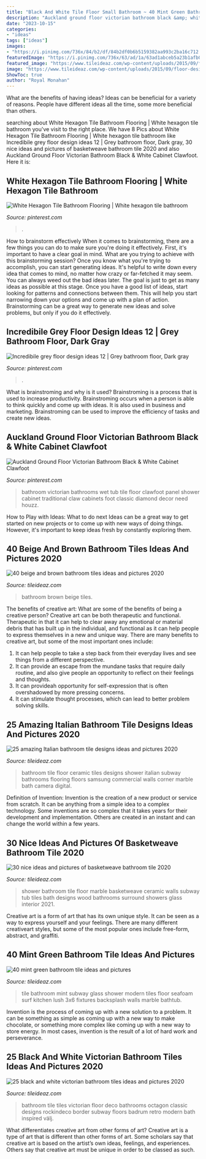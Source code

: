 ```yaml
---
title: "Black And White Tile Floor Small Bathroom ~ 40 Mint Green Bathroom Tile Ideas And Pictures"
description: "Auckland ground floor victorian bathroom black &amp; white cabinet clawfoot"
date: "2023-10-15"
categories:
- "ideas"
tags: ["ideas"]
images:
- "https://i.pinimg.com/736x/84/b2/df/84b2df0b6b5159382aa993c2ba16c712.jpg"
featuredImage: "https://i.pinimg.com/736x/63/ad/1a/63ad1abceb5a23b1afb0676c54b7a23d.jpg"
featured_image: "https://www.tileideaz.com/wp-content/uploads/2015/09/floor-design-amazing-white-bathroom-design-ideas-with-white-marble-basketweave-tile-bathroom-floor-including-white-tile-bathroom-wall-and-steel-dual-shower-beautiful-white-marble-basketweave-tile-for.jpg"
image: "https://www.tileideaz.com/wp-content/uploads/2015/09/floor-design-amazing-white-bathroom-design-ideas-with-white-marble-basketweave-tile-bathroom-floor-including-white-tile-bathroom-wall-and-steel-dual-shower-beautiful-white-marble-basketweave-tile-for.jpg"
ShowToc: true
author: "Royal Monahan"
---
```



What are the benefits of having ideas?
Ideas can be beneficial for a variety of reasons. People have different ideas all the time, some more beneficial than others.

	

		
searching about White Hexagon Tile Bathroom Flooring | White hexagon tile bathroom you've visit to the right place. We have 8 Pics about White Hexagon Tile Bathroom Flooring | White hexagon tile bathroom like Incredibile grey floor design ideas 12 | Grey bathroom floor, Dark gray, 30 nice ideas and pictures of basketweave bathroom tile 2020 and also Auckland Ground Floor Victorian Bathroom Black &amp; White Cabinet Clawfoot. Here it is:
		
    
## White Hexagon Tile Bathroom Flooring | White Hexagon Tile Bathroom

<img loading=lazy src="https://i.pinimg.com/736x/84/b2/df/84b2df0b6b5159382aa993c2ba16c712.jpg" onerror="this.onerror=null;this.src='https://tse4.mm.bing.net/th?id=OIP.G_bkKWfeDjchVi9OLno6_QHaLG&amp;pid=15.1';" alt="White Hexagon Tile Bathroom Flooring | White hexagon tile bathroom">

_Source: pinterest.com_

>. 

	

How to brainstorm effectively
When it comes to brainstorming, there are a few things you can do to make sure you're doing it effectively. First, it's important to have a clear goal in mind. What are you trying to achieve with this brainstorming session? Once you know what you're trying to accomplish, you can start generating ideas. It's helpful to write down every idea that comes to mind, no matter how crazy or far-fetched it may seem. You can always weed out the bad ideas later. The goal is just to get as many ideas as possible at this stage. Once you have a good list of ideas, start looking for patterns and connections between them. This will help you start narrowing down your options and come up with a plan of action. Brainstorming can be a great way to generate new ideas and solve problems, but only if you do it effectively.

    
## Incredibile Grey Floor Design Ideas 12 | Grey Bathroom Floor, Dark Gray

<img loading=lazy src="https://i.pinimg.com/736x/04/0b/23/040b23e843c7f0ed8c98ab73f1c731ed.jpg" onerror="this.onerror=null;this.src='https://tse2.mm.bing.net/th?id=OIP.u2xAhQjWmC6EdBexKqCXvwHaLF&amp;pid=15.1';" alt="Incredibile grey floor design ideas 12 | Grey bathroom floor, Dark gray">

_Source: pinterest.com_

>. 

	

What is brainstroming and why is it used?
Brainstroming is a process that is used to increase productivity. Brainstroming occurs when a person is able to think quickly and come up with ideas. It is also used in business and marketing. Brainstroming can be used to improve the efficiency of tasks and create new ideas.

    
## Auckland Ground Floor Victorian Bathroom Black &amp; White Cabinet Clawfoot

<img loading=lazy src="https://i.pinimg.com/736x/63/ad/1a/63ad1abceb5a23b1afb0676c54b7a23d.jpg" onerror="this.onerror=null;this.src='https://tse1.mm.bing.net/th?id=OIP.mvI7m-GxOt_O-Aqep2OSHwHaLH&amp;pid=15.1';" alt="Auckland Ground Floor Victorian Bathroom Black &amp; White Cabinet Clawfoot">

_Source: pinterest.com_

>bathroom victorian bathrooms wet tub tile floor clawfoot panel shower cabinet traditional claw cabinets foot classic diamond decor need houzz. 

	

How to Play with Ideas: What to do next
Ideas can be a great way to get started on new projects or to come up with new ways of doing things. However, it's important to keep ideas fresh by constantly exploring them.

    
## 40 Beige And Brown Bathroom Tiles Ideas And Pictures 2020

<img loading=lazy src="https://www.tileideaz.com/wp-content/uploads/2015/03/beige_and_brown_bathroom_tiles_15.jpg" onerror="this.onerror=null;this.src='https://tse1.mm.bing.net/th?id=OIP.qwp8OtClznrA6L1WMXAwEwHaJ2&amp;pid=15.1';" alt="40 beige and brown bathroom tiles ideas and pictures 2020">

_Source: tileideaz.com_

>bathroom brown beige tiles. 

	

The benefits of creative art: What are some of the benefits of being a creative person?
Creative art can be both therapeutic and functional. Therapeutic in that it can help to clear away any emotional or material debris that has built up in the individual, and functional as it can help people to express themselves in a new and unique way. There are many benefits to creative art, but some of the most important ones include: 
1. It can help people to take a step back from their everyday lives and see things from a different perspective.
2. It can provide an escape from the mundane tasks that require daily routine, and also give people an opportunity to reflect on their feelings and thoughts. 
3. It can provideah opportunity for self-expression that is often overshadowed by more pressing concerns. 
4. It can stimulate thought processes, which can lead to better problem solving skills.

    
## 25 Amazing Italian Bathroom Tile Designs Ideas And Pictures 2020

<img loading=lazy src="https://www.tileideaz.com/wp-content/uploads/2015/10/manufacturers-engineered-the-generator-offset-hopscotch-hexagonal-italian-planner-contemporary-basketweave-sheet-sink-ideas-pictures-commercial-bathroom-tile-gallery-projects.jpg" onerror="this.onerror=null;this.src='https://tse4.mm.bing.net/th?id=OIP.VNJQTaMpkF9gf7lOYRcGTwHaJ3&amp;pid=15.1';" alt="25 amazing Italian bathroom tile designs ideas and pictures 2020">

_Source: tileideaz.com_

>bathroom tile floor ceramic tiles designs shower italian subway bathrooms flooring floors samsung commercial walls corner marble bath camera digital. 

	

Definition of Invention:
Invention is the creation of a new product or service from scratch. It can be anything from a simple idea to a complex technology. Some inventions are so complex that it takes years for their development and implementation. Others are created in an instant and can change the world within a few years.

    
## 30 Nice Ideas And Pictures Of Basketweave Bathroom Tile 2020

<img loading=lazy src="https://www.tileideaz.com/wp-content/uploads/2015/09/floor-design-amazing-white-bathroom-design-ideas-with-white-marble-basketweave-tile-bathroom-floor-including-white-tile-bathroom-wall-and-steel-dual-shower-beautiful-white-marble-basketweave-tile-for.jpg" onerror="this.onerror=null;this.src='https://tse1.mm.bing.net/th?id=OIP.tPcU5X9LJXz_0iupKKEImwHaLH&amp;pid=15.1';" alt="30 nice ideas and pictures of basketweave bathroom tile 2020">

_Source: tileideaz.com_

>shower bathroom tile floor marble basketweave ceramic walls subway tub tiles bath designs wood bathrooms surround showers glass interior 2021. 

	

Creative art is a form of art that has its own unique style. It can be seen as a way to express yourself and your feelings. There are many different creativeart styles, but some of the most popular ones include free-form, abstract, and graffiti.

    
## 40 Mint Green Bathroom Tile Ideas And Pictures

<img loading=lazy src="http://www.tileideaz.com/wp-content/uploads/2015/03/mint_green_bathroom_tile_18.jpg" onerror="this.onerror=null;this.src='https://tse3.mm.bing.net/th?id=OIP.eH5TECYEgcUq2v-2iNglBAHaJ4&amp;pid=15.1';" alt="40 mint green bathroom tile ideas and pictures">

_Source: tileideaz.com_

>tile bathroom mint subway glass shower modern tiles floor seafoam surf kitchen lush 3x6 fixtures backsplash walls marble bathtub. 

	

Invention is the process of coming up with a new solution to a problem. It can be something as simple as coming up with a new way to make chocolate, or something more complex like coming up with a new way to store energy. In most cases, invention is the result of a lot of hard work and perseverance.

    
## 25 Black And White Victorian Bathroom Tiles Ideas And Pictures 2020

<img loading=lazy src="https://www.tileideaz.com/wp-content/uploads/2015/01/black_and_white_victorian_bathroom_tiles_20.jpg" onerror="this.onerror=null;this.src='https://tse4.mm.bing.net/th?id=OIP.1WyVFEjo399jr6XdkiGX0gHaLH&amp;pid=15.1';" alt="25 black and white victorian bathroom tiles ideas and pictures 2020">

_Source: tileideaz.com_

>bathroom tile tiles victorian floor deco bathrooms octagon classic designs rockindeco border subway floors badrum retro modern bath inspired välj. 

	

What differentiates creative art from other forms of art?
Creative art is a type of art that is different than other forms of art. Some scholars say that creative art is based on the artist’s own ideas, feelings, and experiences. Others say that creative art must be unique in order to be classed as such.

